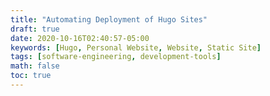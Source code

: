 ```yaml
---
title: "Automating Deployment of Hugo Sites"
draft: true
date: 2020-10-16T02:40:57-05:00
keywords: [Hugo, Personal Website, Website, Static Site]
tags: [software-engineering, development-tools]
math: false
toc: true
---
```

